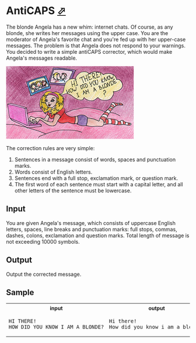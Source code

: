 # AntiCAPS [⬀](https://acm.timus.ru/problem.aspx?space=1&num=1601)

The blonde Angela has a new whim: internet chats. Of course, as any blonde, she writes her messages using the upper case. You are the moderator of Angela's favorite chat and you're fed up with her upper-case messages. The problem is that Angela does not respond to your warnings. You decided to write a simple antiCAPS corrector, which would make Angela's messages readable.

![Problem illustration](1601.jpg)

The correction rules are very simple:

1. Sentences in a message consist of words, spaces and punctuation marks.
2. Words consist of English letters.
3. Sentences end with a full stop, exclamation mark, or question mark.
4. The first word of each sentence must start with a capital letter, and all other letters of the sentence must be lowercase.

## Input

You are given Angela's message, which consists of uppercase English letters, spaces, line breaks and punctuation marks: full stops, commas, dashes, colons, exclamation and question marks. Total length of message is not exceeding 10000 symbols.

## Output

Output the corrected message.

## Sample

<table>
<tr>
<th>input</th>
<th>output</th>
</tr>
<tr>
<td style="vertical-align: top">
<pre style="white-space:pre">
HI THERE!
HOW DID YOU KNOW I AM A BLONDE?
</pre>
</td>
<td style="vertical-align: top">
<pre style="white-space:pre">
Hi there!
How did you know i am a blonde?
</pre>
</td>
</tr>
</table>
